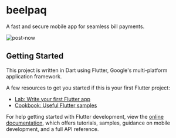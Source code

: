# beelpaq

A fast and secure mobile app for seamless bill payments.

![post-now](https://github.com/Kodrillar/Intola/assets/67793558/2db66f22-9d56-4544-812f-a51da13c8096)

## Getting Started

This project is written in Dart using Flutter, Google's multi-platform application framework.

A few resources to get you started if this is your first Flutter project:

- [Lab: Write your first Flutter app](https://docs.flutter.dev/get-started/codelab)
- [Cookbook: Useful Flutter samples](https://docs.flutter.dev/cookbook)

For help getting started with Flutter development, view the
[online documentation](https://docs.flutter.dev/), which offers tutorials,
samples, guidance on mobile development, and a full API reference.
